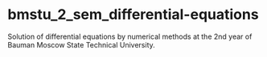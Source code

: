 # bmstu_2_sem_differential-equations
Solution of differential equations by numerical methods at the 2nd year of Bauman Moscow State Technical University.
